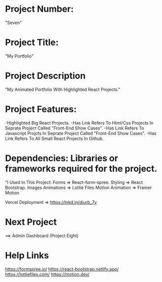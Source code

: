 # Project Number:
  "Seven"

# Project Title:
"My Portfolio"

# Project Description
"My Animated Portfolio With Highlighted React Projects."

# Project Features:
-Highlighted Big React Projects.
-Has Link Refers To Html/Css Projects In Seprate Project Called "Front-End Show Cases".
-Has Link Refers To Javascript Projcts In Seprate Project Called "Front-End Show Cases".
-Has Link Refers To All Small React Projects In Github.


# Dependencies: Libraries or frameworks required for the project.
 "I Used In This Project:
  Forms => React-form-spree.
  Styling => React Bootstrap.
  Images Animations => Lottie Files
  Motion Animation => Framer Motion

Vercel Deployment => https://lnkd.in/djurb_7y

# Next Project
==> Admin Dashboard (Project Eight)

# Help Links
https://formspree.io/
https://react-bootstrap.netlify.app/
https://lottiefiles.com/
https://motion.dev/